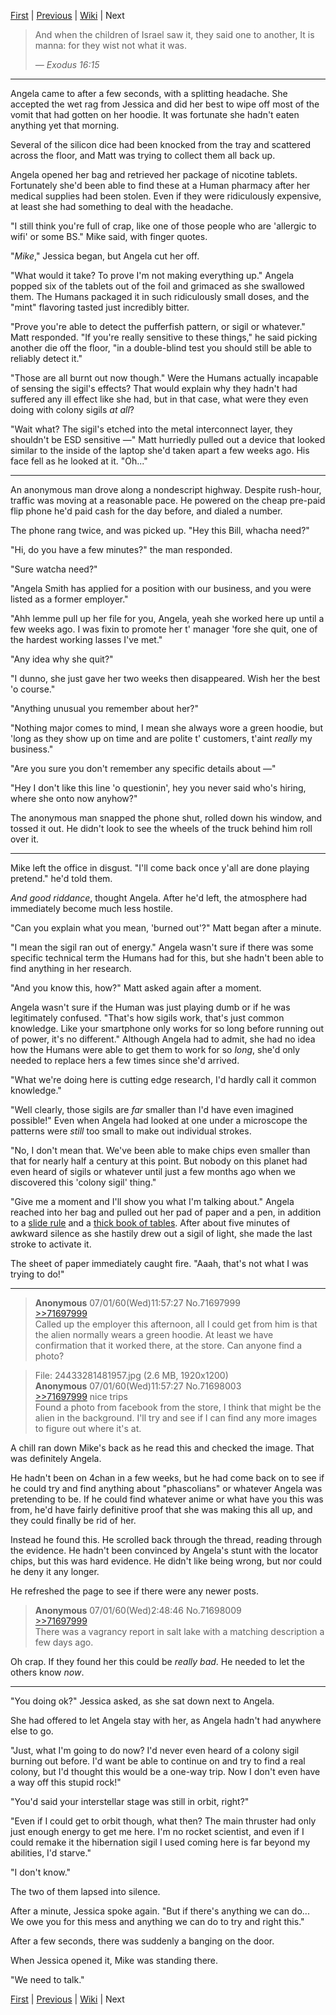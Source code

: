 [First][first] | [Previous][prev] | [Wiki][wiki] | Next

> And when the children of Israel saw it, they said one to another, It is manna: for they wist not what it was.
> 
> _&mdash; Exodus 16:15_

--------

Angela came to after a few seconds, with a splitting headache.
She accepted the wet rag from Jessica and did her best to wipe off most of the vomit that had gotten on her hoodie.
It was fortunate she hadn't eaten anything yet that morning.

Several of the silicon dice had been knocked from the tray and scattered across the floor, and Matt was trying to collect them all back up.

Angela opened her bag and retrieved her package of nicotine tablets.
Fortunately she'd been able to find these at a Human pharmacy after her medical supplies had been stolen.
Even if they were ridiculously expensive, at least she had something to deal with the headache.

"I still think you're full of crap, like one of those people who are 'allergic to wifi' or some BS." Mike said, with finger quotes.

"_Mike_," Jessica began, but Angela cut her off.

"What would it take? To prove I'm not making everything up."
Angela popped six of the tablets out of the foil and grimaced as she swallowed them.
The Humans packaged it in such ridiculously small doses, and the "mint" flavoring tasted just incredibly bitter.

"Prove you're able to detect the pufferfish pattern, or sigil or whatever." Matt responded.
"If you're really sensitive to these things," he said picking another die off the floor, "in a double-blind test you should still be able to reliably detect it."

"Those are all burnt out now though."
Were the Humans actually incapable of sensing the sigil's effects?
That would explain why they hadn't had suffered any ill effect like she had, but in that case, what were they even doing with colony sigils _at all_?

"Wait what? The sigil's etched into the metal interconnect layer, they shouldn't be ESD sensitive &mdash;"
Matt hurriedly pulled out a device that looked similar to the inside of the laptop she'd taken apart a few weeks ago.
His face fell as he looked at it. "Oh..."

--------

An anonymous man drove along a nondescript highway.
Despite rush-hour, traffic was moving at a reasonable pace.
He powered on the cheap pre-paid flip phone he'd paid cash for the day before, and dialed a number.

The phone rang twice, and was picked up. "Hey this Bill, whacha need?"

"Hi, do you have a few minutes?" the man responded.

"Sure watcha need?"

"Angela Smith has applied for a position with our business, and you were listed as a former employer."

"Ahh lemme pull up her file for you, Angela, yeah she worked here up until a few weeks ago.
I was fixin to promote her t' manager 'fore she quit, one of the hardest working lasses I've met."

"Any idea why she quit?"

"I dunno, she just gave her two weeks then disappeared. Wish her the best 'o course."

"Anything unusual you remember about her?"

"Nothing major comes to mind, I mean she always wore a green hoodie, but 'long as they show up on time and are polite t' customers, t'aint _really_ my business."

"Are you sure you don't remember any specific details about &mdash;" 

"Hey I don't like this line 'o questionin', hey you never said who's hiring, where she onto now anyhow?"

The anonymous man snapped the phone shut, rolled down his window, and tossed it out.
He didn't look to see the wheels of the truck behind him roll over it.

--------

Mike left the office in disgust. "I'll come back once y'all are done playing pretend." he'd told them.

_And good riddance_, thought Angela. After he'd left, the atmosphere had immediately become much less hostile.

"Can you explain what you mean, 'burned out'?" Matt began after a minute.

"I mean the sigil ran out of energy." Angela wasn't sure if there was some specific technical term the Humans had for this, but she hadn't been able to find anything in her research.

"And you know this, how?" Matt asked again after a moment.

Angela wasn't sure if the Human was just playing dumb or if he was legitimately confused.
"That's how sigils work, that's just common knowledge.
Like your smartphone only works for so long before running out of power, it's no different."
Although Angela had to admit, she had no idea how the Humans were able to get them to work for so _long_, she'd only needed to replace hers a few times since she'd arrived.

"What we're doing here is cutting edge research, I'd hardly call it common knowledge."

"Well clearly, those sigils are _far_ smaller than I'd have even imagined possible!"
Even when Angela had looked at one under a microscope the patterns were _still_ too small to make out individual strokes.

"No, I don't mean that.
We've been able to make chips even smaller than that for nearly half a century at this point.
But nobody on this planet had even heard of sigils or whatever until just a few months ago when we discovered this 'colony sigil' thing."

"Give me a moment and I'll show you what I'm talking about."
Angela reached into her bag and pulled out her pad of paper and a pen, in addition to a [slide rule][sliderule] and a [thick book of tables][mathtable].
After about five minutes of awkward silence as she hastily drew out a sigil of light, she made the last stroke to activate it.

The sheet of paper immediately caught fire.
"Aaah, that's not what I was trying to do!"

--------

> **Anonymous** 07/01/60(Wed)11:57:27 No.71697999  
> [>>71697999](http://boards.4chan.org/sci/71696998#p71696998)  
> Called up the employer this afternoon, all I could get from him is that the alien normally wears a green hoodie.
> At least we have confirmation that it worked there, at the store.
> Can anyone find a photo?

> File: 24433281481957.jpg (2.6 MB, 1920x1200)  
> **Anonymous** 07/01/60(Wed)11:57:27 No.71698003  
> [>>71697999](http://boards.4chan.org/sci/71696998#p71697999) nice trips  
> Found a photo from facebook from the store, I think that might be the alien in the background.
> I'll try and see if I can find any more images to figure out where it's at.

A chill ran down Mike's back as he read this and checked the image.
That was definitely Angela.

He hadn't been on 4chan in a few weeks, but he had come back on to see if he could try and find anything about "phascolians" or whatever Angela was pretending to be.
If he could find whatever anime or what have you this was from, he'd have fairly definitive proof that she was making this all up, and they could finally be rid of her.

Instead he found this.
He scrolled back through the thread, reading through the evidence.
He hadn't been convinced by Angela's stunt with the locator chips, but this was hard evidence.
He didn't like being wrong, but nor could he deny it any longer.

He refreshed the page to see if there were any newer posts.

> **Anonymous** 07/01/60(Wed)2:48:46 No.71698009  
> [>>71697999](http://boards.4chan.org/sci/71696998#p71697999)  
> There was a vagrancy report in salt lake with a matching description a few days ago.

Oh crap.
If they found her this could be _really bad_.
He needed to let the others know _now_.

--------

"You doing ok?" Jessica asked, as she sat down next to Angela.

She had offered to let Angela stay with her, as Angela hadn't had anywhere else to go.

"Just, what I'm going to do now?
I'd never even heard of a colony sigil burning out before.
I'd want be able to continue on and try to find a real colony, but I'd thought this would be a one-way trip.
Now I don't even have a way off this stupid rock!"

"You'd said your interstellar stage was still in orbit, right?"

"Even if I could get to orbit though, what then?
The main thruster had only just enough energy to get me here.
I'm no rocket scientist, and even if I could remake it the hibernation sigil I used coming here is far beyond my abilities, I'd starve."

"I don't know."

The two of them lapsed into silence.

After a minute, Jessica spoke again.
"But if there's anything we can do...
We owe you for this mess and anything we can do to try and right this."

After a few seconds, there was suddenly a banging on the door.

When Jessica opened it, Mike was standing there.

"We need to talk."

[sliderule]: //en.wikipedia.org/wiki/Slide_rule
[mathtable]: //en.wikipedia.org/wiki/Mathematical_table


[First][first] | [Previous][prev] | [Wiki][wiki] | Next

[first]: //www.reddit.com/r/HFY/comments/7iqrcn/wheels_within_wheels/
[prev]: //www.reddit.com/r/HFY/comments/7jqwyo/wheels_within_wheels_anon/
[wiki]: //www.reddit.com/r/HFY/wiki/series/wheels_within_wheels
